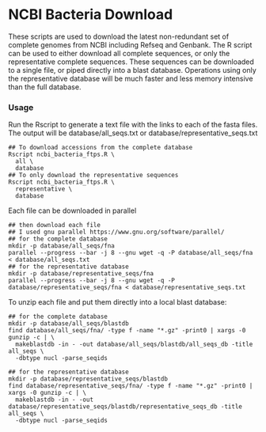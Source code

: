 # NCBI Bacteria Download

These scripts are used to download the latest non-redundant set of complete genomes from NCBI including Refseq and Genbank. The R script can be used to either download all complete sequences, or only the representative complete sequences. These sequences can be downloaded to a single file, or piped directly into a blast database. Operations using only the representative database will be much faster and less memory intensive than the full database.

### Usage
Run the Rscript to generate a text file with the links to each of the fasta files. The output will be database/all_seqs.txt or database/representative_seqs.txt

```
## To download accessions from the complete database
Rscript ncbi_bacteria_ftps.R \
  all \
  database
## To only download the representative sequences
Rscript ncbi_bacteria_ftps.R \
  representative \
  database
```
Each file can be downloaded in parallel
```
## then download each file
## I used gnu parallel https://www.gnu.org/software/parallel/
## for the complete database
mkdir -p database/all_seqs/fna
parallel --progress --bar -j 8 --gnu wget -q -P database/all_seqs/fna < database/all_seqs.txt
## for the representative database
mkdir -p database/representative_seqs/fna
parallel --progress --bar -j 8 --gnu wget -q -P database/representative_seqs/fna < database/representative_seqs.txt
```

To unzip each file and put them directly into a local blast database:
```
## for the complete database
mkdir -p database/all_seqs/blastdb
find database/all_seqs/fna/ -type f -name "*.gz" -print0 | xargs -0 gunzip -c | \
  makeblastdb -in - -out database/all_seqs/blastdb/all_seqs_db -title all_seqs \
  -dbtype nucl -parse_seqids

## for the representative database
mkdir -p database/representative_seqs/blastdb
find database/representative_seqs/fna/ -type f -name "*.gz" -print0 | xargs -0 gunzip -c | \
  makeblastdb -in - -out database/representative_seqs/blastdb/representative_seqs_db -title all_seqs \
  -dbtype nucl -parse_seqids
```
  


